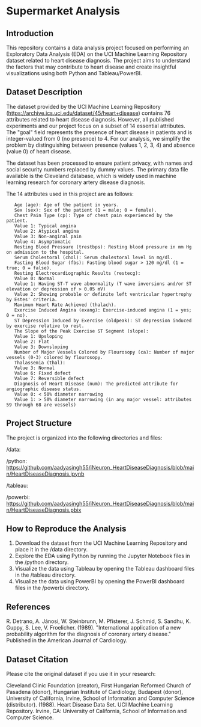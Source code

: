# Supermarket Analysis

## Introduction
This repository contains a data analysis project focused on performing an Exploratory Data Analysis (EDA) on the UCI Machine Learning Repository dataset related to heart disease diagnosis. The project aims to understand the factors that may contribute to heart disease and create insightful visualizations using both Python and Tableau/PowerBI.

## Dataset Description
The dataset provided by the UCI Machine Learning Repository (https://archive.ics.uci.edu/dataset/45/heart+disease) contains 76 attributes related to heart disease diagnosis. However, all published experiments and our project focus on a subset of 14 essential attributes. The "goal" field represents the presence of heart disease in patients and is integer-valued from 0 (no presence) to 4. For our analysis, we simplify the problem by distinguishing between presence (values 1, 2, 3, 4) and absence (value 0) of heart disease.

The dataset has been processed to ensure patient privacy, with names and social security numbers replaced by dummy values. The primary data file available is the Cleveland database, which is widely used in machine learning research for coronary artery disease diagnosis.

The 14 attributes used in this project are as follows:

	   Age (age): Age of the patient in years.
	   Sex (sex): Sex of the patient (1 = male; 0 = female).
	   Chest Pain Type (cp): Type of chest pain experienced by the patient.
	   Value 1: Typical angina
	   Value 2: Atypical angina
	   Value 3: Non-anginal pain
	   Value 4: Asymptomatic
	   Resting Blood Pressure (trestbps): Resting blood pressure in mm Hg on admission to the hospital.
	   Serum Cholestoral (chol): Serum cholestoral level in mg/dl.
	   Fasting Blood Sugar (fbs): Fasting blood sugar > 120 mg/dl (1 = true; 0 = false).
	   Resting Electrocardiographic Results (restecg):
	   Value 0: Normal
	   Value 1: Having ST-T wave abnormality (T wave inversions and/or ST elevation or depression of > 0.05 mV)
	   Value 2: Showing probable or definite left ventricular hypertrophy by Estes' criteria.
	   Maximum Heart Rate Achieved (thalach).
	   Exercise Induced Angina (exang): Exercise-induced angina (1 = yes; 0 = no).
	   ST Depression Induced by Exercise (oldpeak): ST depression induced by exercise relative to rest.
	   The Slope of the Peak Exercise ST Segment (slope):
	   Value 1: Upsloping
	   Value 2: Flat
	   Value 3: Downsloping
	   Number of Major Vessels Colored by Flourosopy (ca): Number of major vessels (0-3) colored by flourosopy.
	   Thalassemia (thal):
	   Value 3: Normal
	   Value 6: Fixed defect
	   Value 7: Reversible defect
	   Diagnosis of Heart Disease (num): The predicted attribute for angiographic disease status.
	   Value 0: < 50% diameter narrowing
	   Value 1: > 50% diameter narrowing (in any major vessel: attributes 59 through 68 are vessels)

## Project Structure
The project is organized into the following directories and files:

   /data: 
   
   /python: https://github.com/aadyasingh55/iNeuron_HeartDiseaseDiagnosis/blob/main/HeartDiseaseDiagnosis.ipynb
   
   /tableau: 
   
   /powerbi: https://github.com/aadyasingh55/iNeuron_HeartDiseaseDiagnosis/blob/main/HeartDiseaseDiagnosis.pbix

## How to Reproduce the Analysis

1. Download the dataset from the UCI Machine Learning Repository and place it in the /data directory.
2. Explore the EDA using Python by running the Jupyter Notebook files in the /python directory.
3. Visualize the data using Tableau by opening the Tableau dashboard files in the /tableau directory.
4. Visualize the data using PowerBI by opening the PowerBI dashboard files in the /powerbi directory.

## References
R. Detrano, A. Jánosi, W. Steinbrunn, M. Pfisterer, J. Schmid, S. Sandhu, K. Guppy, S. Lee, V. Froelicher. (1989). "International application of a new probability algorithm for the diagnosis of coronary artery disease." Published in the American Journal of Cardiology.

## Dataset Citation
Please cite the original dataset if you use it in your research:

Cleveland Clinic Foundation (creator), First Hungarian Reformed Church of Pasadena (donor), Hungarian Institute of Cardiology, Budapest (donor), University of California, Irvine, School of Information and Computer Science (distributor). (1988). Heart Disease Data Set. UCI Machine Learning Repository. Irvine, CA: University of California, School of Information and Computer Science.
